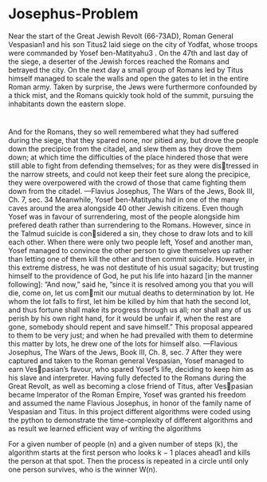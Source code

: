 # Josephus-Problem
Near the start of the Great Jewish Revolt (66-73AD), Roman General Vespasian1
and his son Titus2
laid siege on the city of Yodfat, whose troops were commanded by Yosef ben-Matityahu3
. On the 47th
and last day of the siege, a deserter of the Jewish forces reached the Romans and betrayed the city. On
the next day a small group of Romans led by Titus himself managed to scale the walls and open the
gates to let in the entire Roman army. Taken by surprise, the Jews were furthermore confounded by a
thick mist, and the Romans quickly took hold of the summit, pursuing the inhabitants down the eastern
slope.

#
And for the Romans, they so well remembered what they had suffered during the siege,
that they spared none, nor pitied any, but drove the people down the precipice from the
citadel, and slew them as they drove them down; at which time the difficulties of the place
hindered those that were still able to fight from defending themselves; for as they were distressed in the narrow streets, and could not keep their feet sure along the precipice, they
were overpowered with the crowd of those that came fighting them down from the citadel.
—Flavius Josephus, The Wars of the Jews, Book III, Ch. 7, sec. 34
Meanwhile, Yosef ben-Matityahu hid in one of the many caves around the area alongside 40 other
Jewish citizens. Even though Yosef was in favour of surrendering, most of the people alongside him
prefered death rather than surrendering to the Romans. However, since in the Talmud suicide is considered a sin, they chose to draw lots and to kill each other. When there were only two people left,
Yosef and another man, Yosef managed to convince the other person to give themselves up rather than
letting one of them kill the other and then commit suicide.
However, in this extreme distress, he was not destitute of his usual sagacity; but trusting
himself to the providence of God, he put his life into hazard [in the manner following]:
”And now,” said he, ”since it is resolved among you that you will die, come on, let us commit our mutual deaths to determination by lot. He whom the lot falls to first, let him be
killed by him that hath the second lot, and thus fortune shall make its progress through us
all; nor shall any of us perish by his own right hand, for it would be unfair if, when the
rest are gone, somebody should repent and save himself.” This proposal appeared to them
to be very just; and when he had prevailed with them to determine this matter by lots, he
drew one of the lots for himself also.
—Flavious Josephus, The Wars of the Jews, Book III, Ch. 8, sec. 7
After they were captured and taken to the Roman general Vespasian, Yosef managed to earn Vespasian’s favour, who spared Yosef’s life, deciding to keep him as his slave and interpreter. Having fully
defected to the Romans during the Great Revolt, as well as becoming a close friend of Titus, after Vespasian became Imperator of the Roman Empire, Yosef was granted his freedom and assumed the name
Flavious Josephus, in honor of the family name of Vespasian and Titus.
In this project different algorithms were coded using the python to demonstrate the time-complexity of different algorithms and as result we learned efficient way of writing the algorithms

For a given number of people (n) and a given number of steps (k), the algorithm starts at the first
person who looks k − 1 places ahead1
and kills the person at that spot. Then the process is repeated in
a circle until only one person survives, who is the winner W(n).
